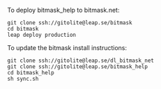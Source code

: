 To deploy bitmask_help to bitmask.net:

    git clone ssh://gitolite@leap.se/bitmask
    cd bitmask
    leap deploy production

To update the bitmask install instructions:

    git clone ssh://gitolite@leap.se/dl_bitmask_net
    git clone ssh://gitolite@leap.se/bitmask_help
    cd bitmask_help
    sh sync.sh

